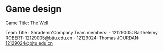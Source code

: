 Game design
===========

Game Title: The Well

Team Title : Shrademn'Company
Team members:
    - 12129005: Barthelemy ROBERT: 12129005@bjtu.edu.cn
    - 12129024: Thomas JOURDAN: 12129024@bjtu.edu.cn
